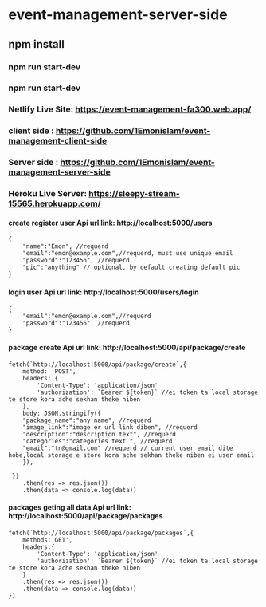 # event-management-server-side

## npm install

### npm run start-dev


### npm run start-dev
### Netlify Live Site: https://event-management-fa300.web.app/
### client side : https://github.com/1Emonislam/event-management-client-side
### Server side : https://github.com/1Emonislam/event-management-server-side
### Heroku Live Server: https://sleepy-stream-15565.herokuapp.com/

#### create register user Api url link: http://localhost:5000/users

```body pass Data example:
{
    "name":"Emon", //requerd
    "email":"emon@example.com",//requerd, must use unique email
    "password":"123456", //requerd
    "pic":"anything" // optional, by default creating default pic
}
```

#### login user Api url link: http://localhost:5000/users/login

```body pass Data example:
{
    "email":"emon@example.com",//requerd
    "password":"123456", //requerd
}
```

#### package create Api url link: http://localhost:5000/api/package/create

```Creating Package Example :
fetch(`http://localhost:5000/api/package/create`,{
    method: 'POST',
    headers: {
        'Content-Type': 'application/json'
        'authorization': `Bearer ${token}` //ei token ta local storage te store kora ache sekhan theke niben
    },
    body: JSON.stringify({
    "package_name":"any name", //requerd
    "image_link":"image er url link diben", //requerd
    "description":"description text", //requerd
    "categories":"categories text ", //requerd
    "email":"tn@gmail.com" //requerd // current user email dite hobe,local storage e store kora ache sekhan theke niben ei user email
    }),

 })
    .then(res => res.json())
    .then(data => console.log(data))

```

#### packages geting all data Api url link: http://localhost:5000/api/package/packages

```Geting Packages Example :
fetch(`http://localhost:5000/api/package/packages`,{
    methods:'GET',
    headers:{
        'Content-Type': 'application/json'
        'authorization': `Bearer ${token}` //ei token ta local storage te store kora ache sekhan theke niben
    }
    .then(res => res.json())
    .then(data => console.log(data))
})

```

